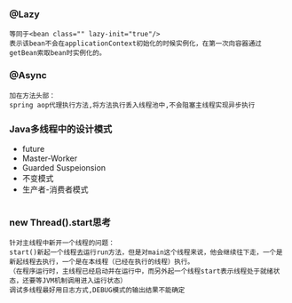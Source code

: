 ### @Lazy
```
等同于<bean class="" lazy-init="true"/>
表示该bean不会在applicationContext初始化的时候实例化，在第一次向容器通过getBean索取bean时实例化的。
```
### @Async
```
加在方法头部：
spring aop代理执行方法,将方法执行丢入线程池中,不会阻塞主线程实现异步执行
```
### Java多线程中的设计模式 
 - future
 - Master-Worker
 - Guarded Suspeionsion
 - 不变模式
 - 生产者-消费者模式
```

```
### new Thread().start思考
```
针对主线程中新开一个线程的问题：
start()新起一个线程去运行run方法，但是对main这个线程来说，他会继续往下走，一个是新起线程去执行，一个是在本线程（已经在执行的线程）执行。
（在程序运行时，主线程已经启动并在运行中，而另外起一个线程start表示线程处于就绪状态，还要等JVM机制调用进入运行状态）
调试多线程最好用日志方式,DEBUG模式的输出结果不能确定
```